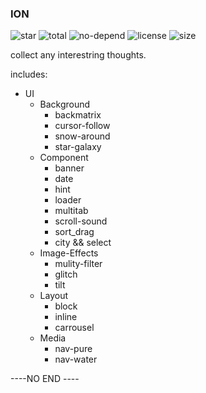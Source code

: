 ### ION

![star](https://img.shields.io/github/stars/Kelier/ION.svg) 
![total](https://img.shields.io/github/downloads/atom/atom/total.svg)
![no-depend](https://img.shields.io/gemnasium/mathiasbynens/he.svg)
![license](https://img.shields.io/github/license/mashape/apistatus.svg)
![size](https://img.shields.io/github/size/webcaetano/craft/build/phaser-craft.min.js.svg)

collect any interestring thoughts.

includes:

- UI
  - Background
    - backmatrix
    - cursor-follow
    - snow-around
    - star-galaxy
  - Component
    - banner
    - date
    - hint
    - loader
    - multitab
    - scroll-sound
    - sort_drag
    - city && select
  - Image-Effects
    - mulity-filter
    - glitch
    - tilt
  - Layout
    - block
    - inline
    - carrousel
  - Media
    - nav-pure
    - nav-water


----NO END ----
